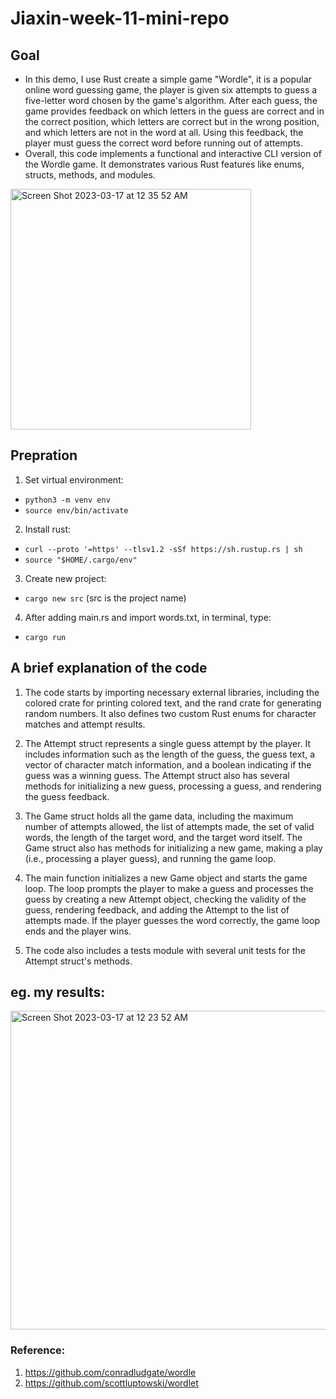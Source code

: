 # Jiaxin-week-11-mini-repo
## Goal
* In this demo, I use Rust create a simple game "Wordle", it is a popular online word guessing game, the player is given six attempts to guess a five-letter word chosen by the game's algorithm. After each guess, the game provides feedback on which letters in the guess are correct and in the correct position, which letters are correct but in the wrong position, and which letters are not in the word at all. Using this feedback, the player must guess the correct word before running out of attempts.
* Overall, this code implements a functional and interactive CLI version of the Wordle game. It demonstrates various Rust features like enums, structs, methods, and modules.
<img width="385" alt="Screen Shot 2023-03-17 at 12 35 52 AM" src="https://user-images.githubusercontent.com/112274822/225813607-cd6ddd91-c01d-4198-80de-5e6adcfe42c9.png">

## Prepration
1. Set virtual environment: 
* `python3 -m venv env`
* `source env/bin/activate`

2. Install rust: 
* `curl --proto '=https' --tlsv1.2 -sSf https://sh.rustup.rs | sh`
* `source "$HOME/.cargo/env"`

3. Create new project:
*  `cargo new src` (src is the project name)

4. After adding main.rs and import words.txt, in terminal, type:
* `cargo run`

## A brief explanation of the code
1. The code starts by importing necessary external libraries, including the colored crate for printing colored text, and the rand crate for generating random numbers. It also defines two custom Rust enums for character matches and attempt results.

2. The Attempt struct represents a single guess attempt by the player. It includes information such as the length of the guess, the guess text, a vector of character match information, and a boolean indicating if the guess was a winning guess. The Attempt struct also has several methods for initializing a new guess, processing a guess, and rendering the guess feedback.

3. The Game struct holds all the game data, including the maximum number of attempts allowed, the list of attempts made, the set of valid words, the length of the target word, and the target word itself. The Game struct also has methods for initializing a new game, making a play (i.e., processing a player guess), and running the game loop.

4. The main function initializes a new Game object and starts the game loop. The loop prompts the player to make a guess and processes the guess by creating a new Attempt object, checking the validity of the guess, rendering feedback, and adding the Attempt to the list of attempts made. If the player guesses the word correctly, the game loop ends and the player wins.

5. The code also includes a tests module with several unit tests for the Attempt struct's methods.

## eg. my results:
<img width="510" alt="Screen Shot 2023-03-17 at 12 23 52 AM" src="https://user-images.githubusercontent.com/112274822/225812673-01080f57-81a4-44f1-aeb6-c676467be72b.png">

### Reference:
1. https://github.com/conradludgate/wordle
2. https://github.com/scottluptowski/wordlet
